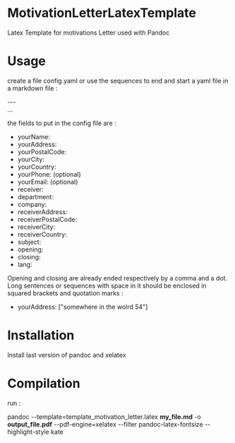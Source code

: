 # MotivationLetterLatexTemplate
Latex Template for motivations Letter used with Pandoc

# Usage

create a file config.yaml or use the sequences to end and start a yaml file in a markdown file :

\---  
...

the fields to put in the config file are :  
 
 - yourName:
 - yourAddress:
 - yourPostalCode:
 - yourCity:
 - yourCountry:
 - yourPhone: (optional)
 - yourEmail: (optional)
 - receiver:
 - department:
 - company:
 - receiverAddress:
 - receiverPostalCode: 
 - receiverCity: 
 - receiverCountry: 
 - subject:
 - opening:
 - closing:
 - lang:
 
 
Opening and closing are already ended respectively by a comma and a dot.
Long sentences or sequences with space in it should be enclosed in squared brackets and quotation marks :
 
 - yourAddress: ["somewhere in the wolrd 54"]

# Installation

Install last version of pandoc and xelatex

# Compilation

run :    

pandoc --template=template_motivation_letter.latex **my_file.md** -o **output_file.pdf** --pdf-engine=xelatex --filter pandoc-latex-fontsize --highlight-style kate
